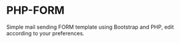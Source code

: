 # PHP-FORM

Simple mail sending FORM template using Bootstrap and PHP, edit according to your preferences.
